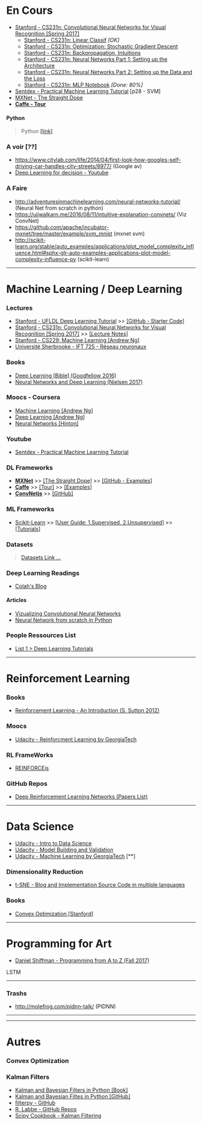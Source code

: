 

# En Cours

- [Stanford - CS231n: Convolutional Neural Networks for Visual Recognition [Spring 2017]](http://cs231n.stanford.edu/syllabus.html)
  - [Stanford - CS231n: Linear Classif](http://cs231n.github.io/linear-classify/) *[OK]*
  - [Stanford - CS231n: Optimization: Stochastic Gradient Descent](http://cs231n.github.io/optimization-1/)
  - [Stanford - CS231n: Backpropagation, Intuitions]()
  - [Stanford - CS231n: Neural Networks Part 1: Setting up the Architecture]()
  - [Stanford - CS231n: Neural Networks Part 2: Setting up the Data and the Loss]()
  - [Stanford - CS231n: MLP Notebook](http://cs.stanford.edu/people/karpathy/cs231nfiles/minimal_net.html) *[Done: 80%]*
- [Sentdex - Practical Machine Learning Tutorial](https://pythonprogramming.net/machine-learning-tutorial-python-introduction/) [p28 - SVM]
- [MXNet - The Straight Dope](http://thestraightdope.mxnet.io/)
- [**Caffe - Tour**](http://caffe.berkeleyvision.org/tutorial/)

#### Python
> Python [[link]](https://github.com/Antoine-Darfeuil/tests/blob/master/python.md)

### A voir [??]

- https://www.citylab.com/life/2014/04/first-look-how-googles-self-driving-car-handles-city-streets/8977/ (Google av)
- [Deep Learning for decision - Youtube](https://www.youtube.com/watch?v=EtMyH_--vnU)

### A Faire
- http://adventuresinmachinelearning.com/neural-networks-tutorial/ (Neural Net from scratch in python)
- https://ujjwalkarn.me/2016/08/11/intuitive-explanation-convnets/ (Viz ConvNet)
- https://github.com/apache/incubator-mxnet/tree/master/example/svm_mnist (mxnet svm)
- http://scikit-learn.org/stable/auto_examples/applications/plot_model_complexity_influence.html#sphx-glr-auto-examples-applications-plot-model-complexity-influence-py (scikit-learn)

---
# Machine Learning / Deep Learning

### Lectures

- [Stanford - UFLDL Deep Learning Tutorial](http://ufldl.stanford.edu/tutorial/) >> [[GitHub - Starter Code]](https://github.com/amaas/stanford_dl_ex)
- [Stanford - CS231n: Convolutional Neural Networks for Visual Recognition [Spring 2017]](http://cs231n.stanford.edu/syllabus.html) >> [[Lecture Notes]](http://cs231n.github.io/)
- [Stanford - CS229: Machine Learning [Andrew Ng]](http://cs229.stanford.edu/)
- [Université Sherbrooke - IFT 725 - Réseau neuronaux](http://info.usherbrooke.ca/hlarochelle/cours/ift725_A2013/contenu.html)

### Books

- [Deep Learning [Bible] (Goodfellow 2016)](http://www.deeplearningbook.org/)
- [Neural Networks and Deep Learning (Nielsen 2017)](http://neuralnetworksanddeeplearning.com/)

### Moocs - Coursera

- [Machine Learning [Andrew Ng]](https://www.coursera.org/learn/machine-learning)
- [Deep Learning [Andrew Ng]](https://www.coursera.org/specializations/deep-learning)
- [Neural Networks [Hinton]](https://www.coursera.org/learn/neural-networks)

### Youtube
- [Sentdex - Practical Machine Learning Tutorial](https://pythonprogramming.net/machine-learning-tutorial-python-introduction/)

### DL Frameworks

- [**MXNet**](https://mxnet.incubator.apache.org/) >> [[The Straight Dope]](http://thestraightdope.mxnet.io/) >> [[GitHub - Examples]](https://github.com/apache/incubator-mxnet/tree/master/example)
- [**Caffe**](http://caffe.berkeleyvision.org/) >> [[Tour]](http://caffe.berkeleyvision.org/tutorial/) >> [[Examples]](https://github.com/BVLC/caffe/tree/master/examples)
- [**ConvNetjs**](http://cs.stanford.edu/people/karpathy/convnetjs/) >> [[GitHub]](https://github.com/karpathy/convnetjs)


### ML Frameworks

- [Scikit-Learn](http://scikit-learn.org/stable/index.html) >> [[User Guide: 1.Supervised, 2.Unsupervised]](http://scikit-learn.org/stable/user_guide.html) >> [[Tutorials]](http://scikit-learn.org/stable/tutorial/index.html)


### Datasets
> [Datasets Link ...](https://github.com/Antoine-Darfeuil/tests/blob/master/datasets.md)


### Deep Learning Readings

- [Colah's Blog](http://colah.github.io/)

#### Articles

- [Vizualizing Convolutional Neural Networks](https://ujjwalkarn.me/2016/08/11/intuitive-explanation-convnets/)
- [Neural Network from scratch in Python](http://adventuresinmachinelearning.com/neural-networks-tutorial/)


### People Ressources List

- [List 1 > Deep Learning Tutorials](https://handong1587.github.io/deep_learning/2015/10/09/dl-tutorials.html#mxnet)




---
# Reinforcement Learning


### Books

- [Reinforcement Learning - An Introduction (S. Sutton 2012)](http://people.inf.elte.hu/lorincz/Files/RL_2006/SuttonBook.pdf)

### Moocs

- [Udacity - Reinforcment Learning by GeorgiaTech](https://www.udacity.com/course/reinforcement-learning--ud600)

### RL FrameWorks

- [REINFORCEjs](http://cs.stanford.edu/people/karpathy/reinforcejs/index.html)


### GitHub Repos

- [Deep Reinforcement Learning Networks (Papers List)](https://github.com/5vision/deep-reinforcement-learning-networks)


---
# Data Science 

- [Udacity - Intro to Data Science](https://www.udacity.com/course/intro-to-data-science--ud359)
- [Udacity - Model Building and Validation](https://www.udacity.com/course/model-building-and-validation--ud919)
- [Udacity - Machine Learning by GeorgiaTech](https://www.udacity.com/course/machine-learning--ud262) [**]


### Dimensionality Reduction

- [t-SNE - Blog and Implementation Source Code in multiple languages](http://lvdmaaten.github.io/tsne/)

### Books

- [Convex Optimization [Stanford]](https://stanford.edu/~boyd/cvxbook/)

---
# Programming for Art

- [Daniel Shiffman - Programming from A to Z (Fall 2017)](https://github.com/shiffman/A2Z-F17)

LSTM


---
### Trashs

- http://molefrog.com/pidnn-talk/ (PIDNN)





---
---
# Autres

### Convex Optimization


### Kalman Filters
- [Kalman and Bayesian Filters in Python [Book]](http://nbviewer.jupyter.org/github/rlabbe/Kalman-and-Bayesian-Filters-in-Python/blob/master/table_of_contents.ipynb)
- [Kalman and Bayesian Filtes in Python [GitHub]](https://github.com/rlabbe/Kalman-and-Bayesian-Filters-in-Python)
- [filterpy - GitHub](https://github.com/rlabbe/filterpy)
- [R. Labbe - GitHub Repos](https://github.com/rlabbe?tab=repositories)
- [Scipy Cookbook - Kalman Filtering](http://scipy-cookbook.readthedocs.io/items/KalmanFiltering.html)
